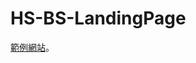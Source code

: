 # HS-BS-LandingPage

<p><a href="https://calvin-edoc.github.io/HS-BS-LandingPage/" rel="nofollow">範例網站</a>。</p>

